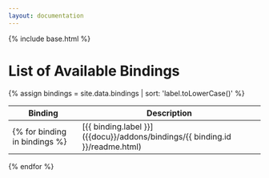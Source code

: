 ```yaml
---
layout: documentation
---
```


{% include base.html %}

# List of Available Bindings

{% assign bindings = site.data.bindings | sort: 'label.toLowerCase()' %}

| Binding | Description |
|-------|----------------------|
{% for binding in bindings %}| [{{ binding.label }}]({{docu}}/addons/bindings/{{ binding.id }}/readme.html) | {{ binding.description }} |
{% endfor %}					
